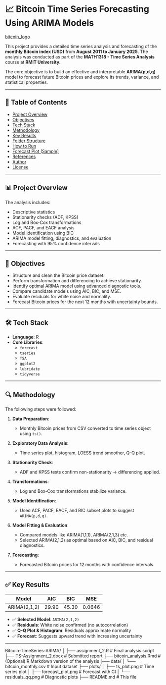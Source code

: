 




# 📈 Bitcoin Time Series Forecasting Using ARIMA Models

[bitcoin_logo]()

This project provides a detailed time series analysis and forecasting of the **monthly Bitcoin index (USD)** from **August 2011 to January 2025**. The analysis was conducted as part of the **MATH1318 - Time Series Analysis** course at **RMIT University**.

The core objective is to build an effective and interpretable **ARIMA(p,d,q)** model to forecast future Bitcoin prices and explore its trends, variance, and statistical properties.

---

## 📌 Table of Contents

- [Project Overview](#project-overview)
- [Objectives](#objectives)
- [Tech Stack](#tech-stack)
- [Methodology](#methodology)
- [Key Results](#key-results)
- [Folder Structure](#folder-structure)
- [How to Run](#how-to-run)
- [Forecast Plot (Sample)](#forecast-plot-sample)
- [References](#references)
- [Author](#author)
- [License](#license)

---

## 📊 Project Overview

The analysis includes:

- Descriptive statistics
- Stationarity checks (ADF, KPSS)
- Log and Box-Cox transformations
- ACF, PACF, and EACF analysis
- Model identification using BIC
- ARIMA model fitting, diagnostics, and evaluation
- Forecasting with 95% confidence intervals

---

## 🎯 Objectives

- Structure and clean the Bitcoin price dataset.
- Perform transformation and differencing to achieve stationarity.
- Identify optimal ARIMA model using advanced diagnostic tools.
- Compare candidate models using AIC, BIC, and MSE.
- Evaluate residuals for white noise and normality.
- Forecast Bitcoin prices for the next 12 months with uncertainty bounds.

---

## 🛠 Tech Stack

- **Language**: R
- **Core Libraries**:
  - `forecast`
  - `tseries`
  - `TSA`
  - `ggplot2`
  - `lubridate`
  - `tidyverse`

---

## 🔍 Methodology

The following steps were followed:

1. **Data Preparation**:
   - Monthly Bitcoin prices from CSV converted to time series object using `ts()`.

2. **Exploratory Data Analysis**:
   - Time series plot, histogram, LOESS trend smoother, Q-Q plot.

3. **Stationarity Check**:
   - ADF and KPSS tests confirm non-stationarity → differencing applied.

4. **Transformations**:
   - Log and Box-Cox transformations stabilize variance.

5. **Model Identification**:
   - Used ACF, PACF, EACF, and BIC subset plots to suggest `ARIMA(p,d,q)`.

6. **Model Fitting & Evaluation**:
   - Compared models like ARIMA(1,1,1), ARIMA(2,1,3) etc.
   - Selected ARIMA(2,1,2) as optimal based on AIC, BIC, and residual diagnostics.

7. **Forecasting**:
   - Forecasted Bitcoin prices for 12 months with confidence intervals.

---

## ✅ Key Results

| Model        | AIC   | BIC   | MSE    |
|--------------|-------|-------|--------|
| ARIMA(2,1,2) | 29.90 | 45.30 | 0.0646 |

- ✅ **Selected Model**: `ARIMA(2,1,2)`
- ✅ **Residuals**: White noise confirmed (no autocorrelation)
- ✅ **Q-Q Plot & Histogram**: Residuals approximate normality
- ✅ **Forecast**: Suggests upward trend with increasing uncertainty

---

Bitcoin-TimeSeries-ARIMA/
│
├── assignment_2.R             # Final analysis script
├── TS-Assignment_2.docx       # Submitted report
├── bitcoin_analysis.Rmd       # (Optional) R Markdown version of the analysis
├── data/
│   └── bitcoin_monthly.csv    # Input dataset
├── plots/
│   ├── ts_plot.png            # Time series plot
│   ├── forecast_plot.png      # Forecast with CI
│   └── residuals_qq.png       # Diagnostic plots
├── README.md                  # This file
